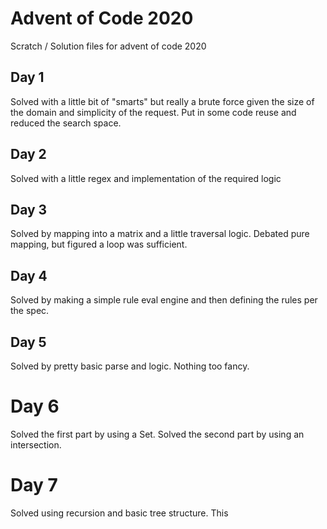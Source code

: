 # Advent of Code 2020
Scratch / Solution files for advent of code 2020

## Day 1
Solved with a little bit of "smarts" but really a brute force given the size of the domain and simplicity of the request. Put in some code reuse and reduced the search space.

## Day 2
Solved with a little regex and implementation of the required logic

## Day 3
Solved by mapping into a matrix and a little traversal logic. Debated pure mapping, but figured a loop was sufficient.

## Day 4
Solved by making a simple rule eval engine and then defining the rules per the spec.

## Day 5
Solved by pretty basic parse and logic. Nothing too fancy.

# Day 6
Solved the first part by using a Set. Solved the second part by using an intersection.

# Day 7
Solved using recursion and basic tree structure. This
